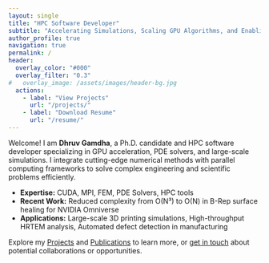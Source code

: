 ```yaml
---
layout: single
title: "HPC Software Developer"
subtitle: "Accelerating Simulations, Scaling GPU Algorithms, and Enabling Next-Gen Computational Engineering"
author_profile: true
navigation: true
permalink: /
header:
  overlay_color: "#000"
  overlay_filter: "0.3"
#   overlay_image: /assets/images/header-bg.jpg
  actions:
    - label: "View Projects"
      url: "/projects/"
    - label: "Download Resume"
      url: "/resume/"
---
```


Welcome! I am **Dhruv Gamdha**, a Ph.D. candidate and HPC software developer specializing in GPU acceleration, PDE solvers, and large-scale simulations. I integrate cutting-edge numerical methods with parallel computing frameworks to solve complex engineering and scientific problems efficiently.

- **Expertise:** CUDA, MPI, FEM, PDE Solvers, HPC tools
- **Recent Work:** Reduced complexity from O(N³) to O(N) in B-Rep surface healing for NVIDIA Omniverse
- **Applications:** Large-scale 3D printing simulations, High-throughput HRTEM analysis, Automated defect detection in manufacturing

Explore my [Projects](/projects/) and [Publications](/publications/) to learn more, or [get in touch](/contact/) about potential collaborations or opportunities.